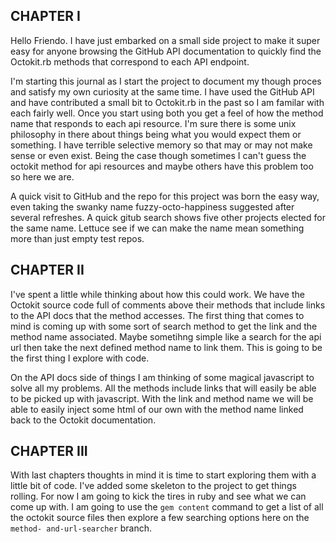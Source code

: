 CHAPTER I
--------------------------------------------------------------------------------

Hello Friendo. I have just embarked on a small side project to make it super
easy for anyone browsing the GitHub API documentation to quickly find the
Octokit.rb methods that correspond to each API endpoint.

I'm starting this journal as I start the project to document my though proces
and satisfy my own curiosity at the same time. I have used the GitHub API and
have contributed a small bit to Octokit.rb in the past so I am familar with each
fairly well. Once you start using both you get a feel of how the method name
that responds to each api resource. I'm sure there is some unix philosophy in
there about things being what you would expect them or something. I have
terrible selective memory so that may or may not make sense or even exist. Being
the case though sometimes I can't guess the octokit method for api resources and
maybe others have this problem too so here we are.

A quick visit to GitHub and the repo for this project was born the easy way,
even taking the swanky name fuzzy-octo-happiness suggested after several
refreshes. A quick gitub search shows five other projects elected for the same
name. Lettuce see if we can make the name mean something more than just empty
test repos.

CHAPTER II
--------------------------------------------------------------------------------

I've spent a little while thinking about how this could work. We have the
Octokit source code full of comments above their methods that include links to
the API docs that the method accesses. The first thing that comes to mind is
coming up with some sort of search method to get the link and the method name
associated. Maybe sometihng simple like a search for the api url then take the
next defined method name to link them. This is going to be the first thing I
explore with code.

On the API docs side of things I am thinking of some magical javascript to solve
all my problems. All the methods include links that will easily be able to be
picked up with javascript. With the link and method name we will be able to
easily inject some html of our own with the method name linked back to the
Octokit documentation.

CHAPTER III
--------------------------------------------------------------------------------

With last chapters thoughts in mind it is time to start exploring them with a
little bit of code. I've added some skeleton to the project to get things
rolling. For now I am going to kick the tires in ruby and see what we can come
up with. I am going to use the `gem content` command to get a list of all the
octokit source files then explore a few searching options here on the `method-
and-url-searcher` branch.
